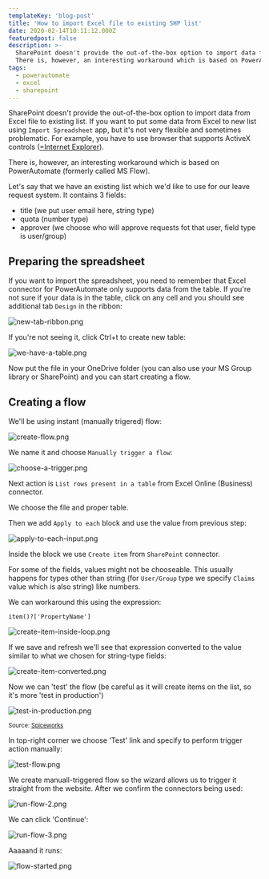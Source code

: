 ```yaml
---
templateKey: 'blog-post'
title: 'How to import Excel file to existing SHP list'
date: 2020-02-14T10:11:12.000Z
featuredpost: false
description: >-
  SharePoint doesn't provide the out-of-the-box option to import data from Excel file to existing list.
  There is, however, an interesting workaround which is based on PowerAutomate.
tags:
  - powerautomate
  - excel
  - sharepoint
---
```

SharePoint doesn't provide the out-of-the-box option to import data from Excel file to existing list. If you want to put some data from Excel to new list using `Import Spreadsheet` app, but it's not very flexible and sometimes problematic. For example, you have to use browser that supports ActiveX controls ([=Internet Explorer](https://www.techwalla.com/articles/what-browsers-support-activex)).

There is, however, an interesting workaround which is based on PowerAutomate (formerly called MS Flow).

Let's say that we have an existing list which we'd like to use for our leave request system. It contains 3 fields:
* title (we put user email here, string type)
* quota (number type)
* approver (we choose who will approve requests fot that user, field type is user/group)

<!--more-->

## Preparing the spreadsheet
If you want to import the spreadsheet, you need to remember that Excel connector for PowerAutomate only supports data from the table.
If you're not sure if your data is in the table, click on any cell and you should see additional tab `Design` in the ribbon:

![new-tab-ribbon.png](/img/posts/import-excel-to-shp/new-tab-ribbon.png)

If you're not seeing it, click Ctrl+t to create new table:

![we-have-a-table.png](/img/posts/import-excel-to-shp/we-have-a-table.png)

Now put the file in your OneDrive folder (you can also use your MS Group library or SharePoint) and you can start creating a flow.

## Creating a flow

We'll be using instant (manually trigered) flow:

![create-flow.png](/img/posts/import-excel-to-shp/create-flow.png)

We name it and choose `Manually trigger a flow`:

![choose-a-trigger.png](/img/posts/import-excel-to-shp/choose-a-trigger.png)

Next action is `List rows present in a table` from Excel Online (Business) connector.

We choose the file and proper table.

Then we add `Apply to each` block and use the value from previous step:

![apply-to-each-input.png](/img/posts/import-excel-to-shp/apply-to-each-input.png)

Inside the block we use `Create item` from `SharePoint` connector.

For some of the fields, values might not be chooseable. This usually happens for types other than string (for `User/Group` type we specify `Claims` value which is also string) like numbers.

We can workaround this using the expression:

    item()?['PropertyName']

![create-item-inside-loop.png](/img/posts/import-excel-to-shp/create-item-inside-loop.png)

If we save and refresh we'll see that expression converted to the value similar to what we chosen for string-type fields:

![create-item-converted.png](/img/posts/import-excel-to-shp/create-item-converted.png)

Now we can 'test' the flow (be careful as it will create items on the list, so it's more 'test in production')

![test-in-production.png](/img/posts/import-excel-to-shp/test-in-production.png)

<sub>Source: [Spiceworks](https://community.spiceworks.com/topic/2026463-testing-upgrades-without-a-test-environment)</sub>

In top-right corner we choose 'Test' link and specify to perform trigger action manually:

![test-flow.png](/img/posts/import-excel-to-shp/test-flow.png)

We create manuall-triggered flow so the wizard allows us to trigger it straight from the website. After we confirm the connectors being used:

![run-flow-2.png](/img/posts/import-excel-to-shp/run-flow-2.png)

We can click 'Continue':

![run-flow-3.png](/img/posts/import-excel-to-shp/run-flow-3.png)

Aaaaand it runs:

![flow-started.png](/img/posts/import-excel-to-shp/flow-started.png)
